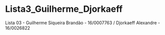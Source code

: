 # Lista3_Guilherme_Djorkaeff
Lista 03 - Guilherme Siqueira Brandão - 16/0007763 / Djorkaeff Alexandre - 16/0026822
